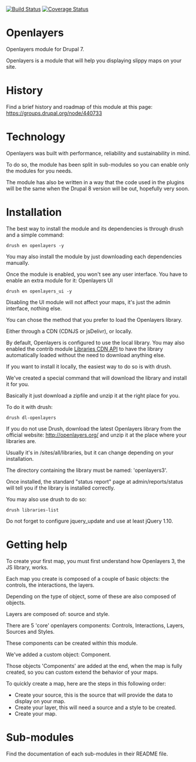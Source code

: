 [![Build Status](https://travis-ci.org/drupol/openlayers.svg?branch=7.x-3.x)](https://travis-ci.org/drupol/openlayers)
[![Coverage Status](https://coveralls.io/repos/drupol/openlayers/badge.png?branch=7.x-3.x)](https://coveralls.io/r/drupol/openlayers?branch=7.x-3.x)

# Openlayers
Openlayers module for Drupal 7.

Openlayers is a module that will help you displaying slippy maps on your site.

# History
Find a brief history and roadmap of this module at this page: https://groups.drupal.org/node/440733

# Technology
Openlayers was built with performance, reliability and sustainability in mind.

To do so, the module has been split in sub-modules so you can enable only the modules for you needs.

The module has also be written in a way that the code used in the plugins will be the same when the Drupal 8 version will be out, hopefully very soon.

# Installation
The best way to install the module and its dependencies is through drush and a simple command:

```
drush en openlayers -y
```

You may also install the module by just downloading each dependencies manually.

Once the module is enabled, you won't see any user interface. You have to enable an extra module for it: Openlayers UI

```
drush en openlayers_ui -y
```

Disabling the UI module will not affect your maps, it's just the admin interface, nothing else.

You can chose the method that you prefer to load the Openlayers library.

Either through a CDN (CDNJS or jsDelivr), or locally.

By default, Openlayers is configured to use the local library. You may also enabled the contrib module [Libraries CDN API](https://www.drupal.org/project/libraries_cdn) to have the library automatically loaded without the need to download anything else.

If you want to install it locally, the easiest way to do so is with drush.

We've created a special command that will download the library and install it for you.

Basically it just download a zipfile and unzip it at the right place for you.

To do it with drush:

```
drush dl-openlayers
```

If you do not use Drush, download the latest Openlayers library from the official website: http://openlayers.org/ and unzip it at the place where your libraries are.

Usually it's in /sites/all/libraries, but it can change depending on your installation.

The directory containing the library must be named: 'openlayers3'.

Once installed, the standard "status report" page at admin/reports/status will tell you if the library is installed correctly.

You may also use drush to do so:

```
drush libraries-list
```

Do not forget to configure jquery_update and use at least jQuery 1.10.

# Getting help
To create your first map, you must first understand how Openlayers 3, the JS library, works.

Each map you create is composed of a couple of basic objects: the controls, the interactions, the layers.

Depending on the type of object, some of these are also composed of objects.

Layers are composed of: source and style.

There are 5 'core' openlayers components: Controls, Interactions, Layers, Sources and Styles.

These components can be created within this module.

We've added a custom object: Component.

Those objects 'Components' are added at the end, when the map is fully created, so you can custom extend the behavior of your maps.

To quickly create a map, here are the steps in this following order:
* Create your source, this is the source that will provide the data to display on your map.
* Create your layer, this will need a source and a style to be created.
* Create your map.

# Sub-modules
Find the documentation of each sub-modules in their README file.
